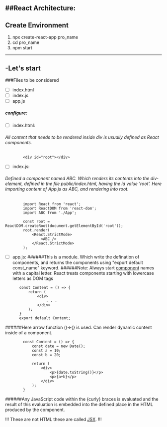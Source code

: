 ##React Architecture:
----------------------------------
Create Environment
----------------------------------
1. npx create-react-app pro_name
2. cd pro_name
3. npm start
----------------------------------
-Let's start
----------------------------------
###Files to be considered
-[ ] index.html
-[ ] index.js
-[ ] app.js
##### configure:
   -[ ] index.html: 
   ###### All content that needs to be rendered inside div is usually defined as React components.
   
            <div id="root"></div>
            
   -[ ] index.js: 
   ###### Defined a component named ABC. Which renders its contents into the div-element, defined in the file public/index.html, having the id value 'root'. Here importing content of App.js as ABC, and rendering into root.
                                          
            import React from 'react';
            import ReactDOM from 'react-dom';
            import ABC from './App';

            const root = ReactDOM.createRoot(document.getElementById('root'));
            root.render(
                <React.StrictMode>
                    <ABC />
                </React.StrictMode>
            );
            
            
   -[ ] app.js: 
   ######This is a module. Which write the defination of components, and returns the components using "export default const_name" keyword. 
   ######Note: Always start <a href="https://reactjs.org/docs/components-and-props.html">component</a> names with a capital letter. React treats components starting with lowercase letters as DOM tags
 
            const Content = () => {
                return (
                    <div>
                        . . . 
                    </div>
                );
            }
            export default Content;
    
   ######Here arrow function ()=>{} is used. Can render dynamic content inside of a component.
   
            const Content = () => {
                const date = new Date();
                const a = 10;
                const b = 20;
                
                return (
                    <div>
                        <p>{date.toString()}</p>
                        <p>{a+b}</p>
                    </div>
                );
            }
            
   ######Any JavaScript code within the {curly} braces is evaluated and the result of this evaluation is embedded into the defined place in the HTML produced by the component.
   
   !!! These are not HTML these are called <a href="https://reactjs.org/docs/introducing-jsx.html">JSX</a>. !!!
